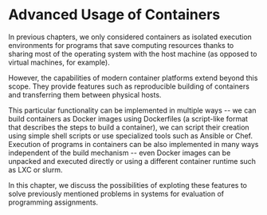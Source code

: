 # Advanced Usage of Containers

In previous chapters, we only considered containers as isolated execution 
environments for programs that save computing resources thanks to sharing most 
of the operating system with the host machine (as opposed to virtual machines, 
for example).

However, the capabilities of modern container platforms extend beyond this 
scope. They provide features such as reproducible building of containers and
transferring them between physical hosts.

This particular functionality can be implemented in multiple ways -- we can 
build containers as Docker images using Dockerfiles (a script-like format that 
describes the steps to build a container), we can script their creation using 
simple shell scripts or use specialized tools such as Ansible or Chef. Execution 
of programs in containers can be also implemented in many ways independent of 
the build mechanism -- even Docker images can be unpacked and executed directly 
or using a different container runtime such as LXC or slurm.

In this chapter, we discuss the possibilities of exploting these features to 
solve previously mentioned problems in systems for evaluation of programming 
assignments.
